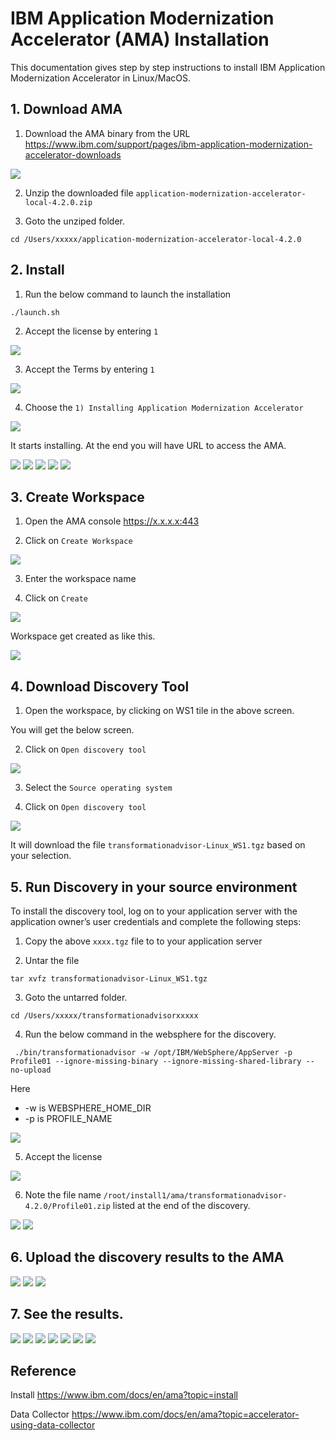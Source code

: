 # IBM Application Modernization Accelerator (AMA) Installation

This documentation gives step by step instructions to install IBM Application Modernization Accelerator in Linux/MacOS.


## 1. Download AMA

1. Download the AMA binary from the URL https://www.ibm.com/support/pages/ibm-application-modernization-accelerator-downloads

<img src="images/img-11.png">

2. Unzip the downloaded file `application-modernization-accelerator-local-4.2.0.zip`

3. Goto the unziped folder.

```
cd /Users/xxxxx/application-modernization-accelerator-local-4.2.0
```

## 2. Install

1. Run the below command to launch the installation

```
./launch.sh
```

2. Accept the license by entering `1`

<img src="images/img-12.png">

3. Accept the Terms by entering `1`

<img src="images/img-13.png">

4. Choose the  `1) Installing Application Modernization Accelerator`

<img src="images/img-14.png">

It starts installing. At the end you will have URL to access the AMA.

<img src="images/img-15.png">
<img src="images/img-16.png">
<img src="images/img-17.png">
<img src="images/img-18.png">
<img src="images/img-19.png">

## 3. Create Workspace 

1. Open the AMA console https://x.x.x.x:443

2. Click on `Create Workspace` 

<img src="images/img-40.png">

3. Enter the workspace name

4. Click on  `Create`

<img src="images/img-41.png">

Workspace get created as like this.

<img src="images/img-42.png">

## 4. Download Discovery Tool

1. Open the workspace, by clicking on WS1 tile in the above screen.

You will get the below screen.  

2. Click on `Open discovery tool`

<img src="images/img-43.png">

3. Select the `Source operating system`

4. Click on `Open discovery tool`

<img src="images/img-44.png">

It will download the file `transformationadvisor-Linux_WS1.tgz` based on your selection.

## 5. Run Discovery in your source environment

To install the discovery tool, log on to your application server with the application owner’s user credentials and complete the following steps:

1. Copy the above `xxxx.tgz` file to to your application server

2. Untar the file

```
tar xvfz transformationadvisor-Linux_WS1.tgz
```

3. Goto the untarred folder.

```
cd /Users/xxxxx/transformationadvisorxxxxx
```

4. Run the below command in the websphere for the discovery.

```
 ./bin/transformationadvisor -w /opt/IBM/WebSphere/AppServer -p Profile01 --ignore-missing-binary --ignore-missing-shared-library --no-upload
```
Here 
- -w is WEBSPHERE_HOME_DIR
- -p is PROFILE_NAME

<img src="images/img-20.png">

5. Accept the license

<img src="images/img-21.png">

6. Note the file name `/root/install1/ama/transformationadvisor-4.2.0/Profile01.zip` listed at the end of the discovery.

<img src="images/img-22.png">
<img src="images/img-23.png">

## 6. Upload the discovery results to the AMA

<img src="images/img-24.png">
<img src="images/img-45.png">
<img src="images/img-25.png">

## 7. See the results.

<img src="images/img-26.png">
<img src="images/img-27.png">
<img src="images/img-28.png">
<img src="images/img-29.png">
<img src="images/img-30.png">
<img src="images/img-31.png">
<img src="images/img-32.png">

## Reference

Install
https://www.ibm.com/docs/en/ama?topic=install

Data Collector
https://www.ibm.com/docs/en/ama?topic=accelerator-using-data-collector
